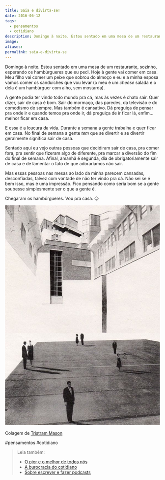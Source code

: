 ```yaml
---
title: Saia e divirta-se!
date: 2016-06-12
tags:
  - pensamentos
  - cotidiano
description: Domingo à noite. Estou sentado em uma mesa de um restaurante, sozinho, esperando os hambúrgueres que eu pedi. Hoje à gente vai comer em…
image: 
aliases:
permalink: saia-e-divirta-se
---
```

Domingo à noite. Estou sentado em uma mesa de um restaurante, sozinho, esperando os hambúrgueres que eu pedi. Hoje à gente vai comer em casa. Meu filho vai comer um peixe que sobrou do almoço e eu e a minha esposa vamos comer os sanduíches que vou levar (o meu é um _cheese_ salada e o dela é um hambúrguer com alho, sem mostarda).

A gente podia ter vindo todo mundo pra cá, mas às vezes é chato sair. Quer dizer, sair de casa é bom. Sair do mormaço, das paredes, da televisão e do comodismo de sempre. Mas também é cansativo. Dá preguiça de pensar pra onde ir e quando temos pra onde ir, dá preguiça de ir ficar lá, enfim… melhor ficar em casa.

E essa é a loucura da vida. Durante a semana a gente trabalha e quer ficar em casa. No final de semana a gente _tem_ que se divertir e se divertir geralmente significa sair de casa.

Sentado aqui eu vejo outras pessoas que decidiram sair de casa, pra comer fora, pra sentir que fizeram algo de diferente, pra marcar a diversão do fim do final de semana. Afinal, amanhã é segunda, dia de obrigatoriamente sair de casa e de lamentar o fato de que adoraríamos não sair.

Mas essas pessoas nas mesas ao lado da minha parecem cansadas, desconfiadas, talvez com vontade de não ter vindo pra cá. Não sei se é bem isso, mas é uma impressão. Fico pensando como seria bom se a gente soubesse simplesmente ser o que a gente é.

Chegaram os hambúrgueres. Vou pra casa. 😉

<img src="/assets/img/saia-e-divirta-se!-medium.jpeg">

Colagem de [Tristram Mason](https://br.pinterest.com/pin/633387425123140/)


#pensamentos #cotidiano

> Leia também:
> - <a href="/o-pior-e-o-melhor-de-todos-nos">O pior e o melhor de todos nós</a>
> - <a href="/a-burocracia-do-cotidiano">A burocracia do cotidiano</a>
> - <a href="/sobre-escrever-e-fazer-podcasts">Sobre escrever e fazer podcasts</a>

